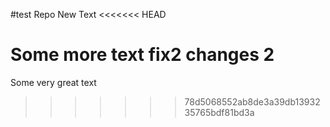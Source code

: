 #test Repo
New Text
<<<<<<< HEAD

Some more text
fix2 changes 2
=======
Some very great text
>>>>>>> 78d5068552ab8de3a39db1393235765bdf81bd3a

